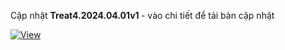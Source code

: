 Cập nhật <b>Treat4.2024.04.01v1 </b>- vào chi tiết để tải bản cập nhật

<div align="left">

[![View](https://img.shields.io/badge/-Xem%20chi%20ti%E1%BA%BFt%20c%E1%BA%ADp%20nh%E1%BA%ADt-informational?logo=github)](https://github.com/dh-hos/dhg.hosptaltreatment/blob/main/README.md)

</div>
